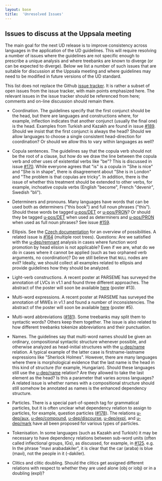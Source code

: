 ```yaml
---
layout: base
title:  'Unresolved Issues'
---
```


## Issues to discuss at the Uppsala meeting

The main goal for the next UD release is to improve consistency across languages in the application of the UD guidelines. This will require resolving a number of issues where the guidelines are not specific enough to prescribe a unique analysis and where treebanks are known to diverge (or can be expected to diverge). Below we list a number of such issues that are suitable for discussion at the Uppsala meeting and where guidelines may need to be modified in future versions of the UD standard.

This list does not replace the Github <a href="https://github.com/universaldependencies/docs/issues">issue tracker</a>. It is rather a subset of open issues from the issue tracker, with main points emphasized here. The relevant issues in the issue tracker should be referenced from here; comments and on-line discussion should remain there.

* Coordination. The guidelines specify that the first conjunct should be the head, but there are languages and constructions where, for example, inflection indicates that another conjunct (usually the final one) is the head. Examples from Turkish and Kazakh are found in issue <a href="https://github.com/UniversalDependencies/docs/issues/189">#189</a>. Should we insist that the first conjunct is always the head? Should we allow languages to choose a single consistent head-direction for coordination? Or should we allow this to vary within languages as well?

* Copula sentences. The guidelines say that the copula verb should not be the root of a clause, but how do we draw the line between the copula verb and other uses of existential verbs like "be"? This is discussed in issue <a href="https://github.com/UniversalDependencies/docs/issues/170">#170</a>. While everyone agrees that "is" is a copula in "She is nice" and "She is in shape", there is disagreement about "She is in London" and "The problem is that copulas are tricky". In addition, there is the issue of whether this treatment should be extended to other verbs, for example, inchoative copula verbs (English "become", French "devenir", Swedish "bli").

* Determiners and pronouns. Many languages have words that can be used both as determiners ("this book") and full noun phrases ("this"). Should these words be tagged [u-pos/DET]() or [u-pos/PRON]()? Or should they be tagged [u-pos/DET]() when used as determiners and [u-pos/PRON]() when used as full noun phrases? See issue <a href="https://github.com/UniversalDependencies/docs/issues/159">#159</a>.

* Ellipsis.
  See the
  <a href="http://universaldependencies.github.io/docs/cs/overview/specific-syntax.html#ellipsis">Czech documentation</a>
  for an overview of possibilities. 
  A related issue is <a href="https://github.com/UniversalDependencies/docs/issues/164">#164</a> (multiple root trees).
  Questions: 
  Are we satisfied with the [u-dep/remnant]() analysis in cases where function word promotion by head elision is not   applicable?
  Even if we are, what do we do in cases where it cannot be applied (such as two orphaned verb arguments, no coordination)?
  Do we still believe that `NULL` nodes are evil?
  Ideally, we should collect all examples related to ellipsis and provide guidelines how they should be analyzed.

* Light-verb constructions. A recent poster at PARSEME has surveyed the annotation of LVCs in v1.1 and found three different approaches. The abstract of the poster will soon be available <a href="http://typo.uni-konstanz.de/parseme/index.php/2-general/138-admitted-posters-iasi-23-24-september-2015">here</a> (poster #13).

* Multi-word expressions. A recent poster at PARSEME has surveyed the annotation of MWEs in v1.1 and found a number of   inconsistencies. The abstract of the poster will soon be available <a href="http://typo.uni-konstanz.de/parseme/index.php/2-general/138-admitted-posters-iasi-23-24-september-2015">here</a> (poster #5).

* Multi-word abbreviations (<a href="https://github.com/UniversalDependencies/docs/issues/181">#181</a>).
  Some treebanks may split them to syntactic words? Others keep them together.
  The issue is also related to how different treebanks tokenize abbreviations and their punctuation.

* Names. The guidelines say that multi-word names should be given an ordinary, compositional syntactic structure whenever possible, and otherwise analyzed as head-initial structures with the [u-dep/name]() relation. A typical example of the latter case is firstname-lastname expressions like "Sherlock Holmes". However, there are many languages where there is morphological evidence that the last name is the head in this kind of structure (for example, Hungarian). Should these languages still use the [u-dep/name]() relation? Are they allowed to take the last element as the head? Is this a parameter that varies across languages? A related issue is whether names with a compositional structure should still somehow be annotated as names is the enhanced dependency structure.

* Particles. There is a special part-of-speech tag for grammatical particles, but it is often unclear what dependency  relation to assign to particles, for example, question particles (<a href="https://github.com/UniversalDependencies/docs/issues/178">#178</a>). The relations [u-dep/aux](), [u-dep/compound](), [u-dep/discourse](), [u-dep/expl](), and [u-dep/mark]() have all been proposed for various types of particles.

* Tokenisation. In some languages (such as Kazakh and Turkish) it may be necessary to have dependency relations between sub-word units (often called inflectional groups, IGs), as discussed, for example, in <a href="https://github.com/UniversalDependencies/docs/issues/125">#125</a>. e.g. In the phrase "mavi arabadakiler", it is clear that the car (araba) is blue (mavi), not the people in it (-dakiler).

* Clitics and clitic doubling. Should the clitics get assigned different relations with respect to whether they are used alone (obj or iobj) or in a doubling (expl)?
